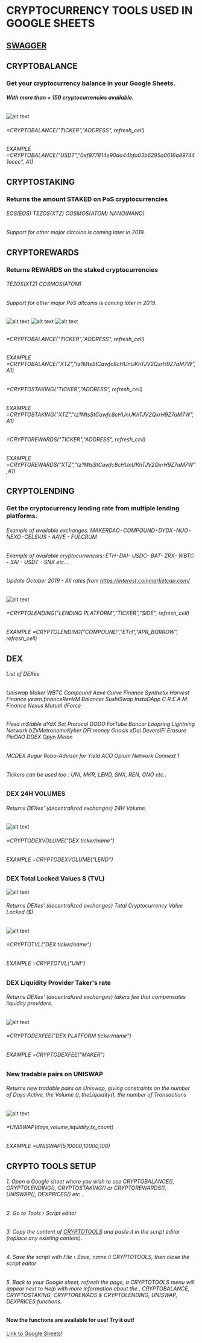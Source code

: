# CRYPTOCURRENCY TOOLS USED IN GOOGLE SHEETS
## [SWAGGER](https://app.swaggerhub.com/apis-docs/Eloise1988/Crypto-Tools/1.1)

## CRYPTOBALANCE

### Get your cryptocurrency balance in your Google Sheets. 
##### With more than + 150 cryptocurrencies available.


######

![alt text](https://github.com/Eloise1988/CRYPTOBALANCE/blob/master/Crypto_Balance.png)

###### =CRYPTOBALANCE("TICKER","ADDRESS", refresh_cell) 
###### EXAMPLE    =CRYPTOBALANCE("USDT","0xf977814e90da44bfa03b6295a0616a897441acec", $A$1)

## 
## CRYPTOSTAKING

### Returns the amount STAKED on PoS cryptocurrencies
###### EOS(EOS)  TEZOS(XTZ)  COSMOS(ATOM)  NANO(NANO)
###### Support for other major altcoins is coming later in 2019.
##  

## CRYPTOREWARDS

### Returns REWARDS on the staked cryptocurrencies
###### TEZOS(XTZ)  COSMOS(ATOM)
###### Support for other major PoS altcoins is coming later in 2019.
##

![alt text](https://github.com/Eloise1988/CRYPTOBALANCE/blob/master/XTZ_EXPLORER.png)
![alt text](https://github.com/Eloise1988/CRYPTOBALANCE/blob/master/XTZ_EXAMPLE.png)
![alt text](https://github.com/Eloise1988/CRYPTOBALANCE/blob/master/XTZ_EXAMPLE2.png)
## 
##  
###### =CRYPTOBALANCE("TICKER","ADDRESS", refresh_cell) 
###### EXAMPLE    =CRYPTOBALANCE("XTZ","tz1MtsStCawfc8cHUnUKhTJV2QxrH9Z7aM7W",$A$1)
##  
##  
###### =CRYPTOSTAKING("TICKER","ADDRESS", refresh_cell) 
###### EXAMPLE    =CRYPTOSTAKING("XTZ","tz1MtsStCawfc8cHUnUKhTJV2QxrH9Z7aM7W",$A$1)
##  

###### =CRYPTOREWARDS("TICKER","ADDRESS", refresh_cell) 
###### EXAMPLE    =CRYPTOREWARDS("XTZ","tz1MtsStCawfc8cHUnUKhTJV2QxrH9Z7aM7W",$A$1)
##  

## CRYPTOLENDING

### Get the cryptocurrency lending rate from multiple lending platforms. 
###### Example of available exchanges: MAKERDAO - COMPOUND - DYDX - NUO - NEXO - CELSIUS - AAVE - FULCRUM
###### Example of available cryptocurrencies: ETH - DAI- USDC- BAT- ZRX- WBTC - SAI - USDT - SNX etc...
###### Update October 2019 - All rates from https://interest.coinmarketcap.com/
![alt text](https://github.com/Eloise1988/CRYPTOBALANCE/blob/master/Crypto_Lending.png)

###### =CRYPTOLENDING("LENDING PLATFORM","TICKER","SIDE", refresh_cell) 
###### EXAMPLE    =CRYPTOLENDING("COMPOUND","ETH","APR_BORROW", refresh_cell) 
##   

## DEX
###### List of DEXes
###### Uniswap Maker WBTC Compound Aave Curve Finance Synthetix Harvest Finance yearn.financeRenVM Balancer SushiSwap InstaDApp C.R.E.A.M. Finance Nexus Mutual dForce 
###### Flexa mStable dYdX Set Protocol DODO ForTube Bancor Loopring Lightning Network bZxMetronomeKyber DFI.money Gnosis xDai DeversiFi Erasure PieDAO DDEX Opyn Melon 
###### MCDEX Augur Robo-Advisor for Yield ACO Opium Network Connext 1
###### Tickers can be used too : UNI, MKR, LEND, SNX, REN, GNO etc..
##  
### DEX 24H VOLUMES
###### Returns DEXes' (decentralized exchanges) 24H Volume.
![alt text](https://github.com/Eloise1988/CRYPTOBALANCE/blob/master/GIF/CRYPTODEXVOLUME.gif)
###### =CRYPTODEXVOLUME("DEX ticker/name") 
###### EXAMPLE    =CRYPTODEXVOLUME("LEND")
## 

### DEX Total Locked Values $ (TVL)
![alt text](https://github.com/Eloise1988/CRYPTOBALANCE/blob/master/GIF/TVL.png)
###### Returns DEXes' (decentralized exchanges) Total Cryptocurrency Value Locked ($)
![alt text](https://github.com/Eloise1988/CRYPTOBALANCE/blob/master/GIF/CRYPTOTVL.gif)
###### =CRYPTOTVL("DEX ticker/name") 
###### EXAMPLE    =CRYPTOTVL("UNI")
##  

### DEX Liquidity Provider Taker's rate
###### Returns DEXes' (decentralized exchanges) takers fee that compensates liquidity providers.
![alt text](https://github.com/Eloise1988/CRYPTOBALANCE/blob/master/GIF/CRYPTODEXFEE.gif)

###### =CRYPTODEXFEE("DEX PLATFORM ticker/name") 
###### EXAMPLE    =CRYPTODEXFEE("MAKER")
##  

### New tradable pairs on UNISWAP
###### Returns new tradable pairs on Uniswap, giving constraints on the number of Days Active, the Volume ($), the Liquidity ($), the number of Transactions 
![alt text](https://github.com/Eloise1988/CRYPTOBALANCE/blob/master/GIF/UNISWAP.png)

###### =UNISWAP(days,volume,liquidity,tx_count)
###### EXAMPLE    =UNISWAP(5,10000,10000,100)
##  

## CRYPTO TOOLS SETUP
###### 1. Open a Google sheet where you wish to use CRYPTOBALANCE(), CRYPTOLENDING(), CRYPTOSTAKING() or CRYPTOREWARDS(), UNISWAP(), DEXPRICES() etc ..
###### 2. Go to Tools › Script editor
###### 3. Copy the content of [CRYPTOTOOLS](https://raw.githubusercontent.com/Eloise1988/CRYPTOBALANCE/master/CRYPTOTOOLS) and paste it in the script editor (replace any existing content). 
###### 4. Save the script with File › Save, name it CRYPTOTOOLS, then close the script editor
###### 5. Back to your Google sheet, refresh the page, a CRYPTOTOOLS menu will appear next to Help with more information about the , CRYPTOBALANCE, CRYPTOSTAKING, CRYPTOREWADS & CRYPTOLENDING, UNISWAP, DEXPRICES functions.





#### Now the functions are available for use! Try it out! 
[Link to Google Sheets!](https://docs.google.com/spreadsheets/d/11RyWEPetyB-l-WLYHZGy1Nx-PXZ3ZmY2Ej64UyZ8Ha0/edit?usp=sharing)

